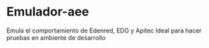 # Emulador-aee

Emula el comportamiento de Edenred, EDG y Apitec 
Ideal para hacer pruebas en ambiente de desarrollo